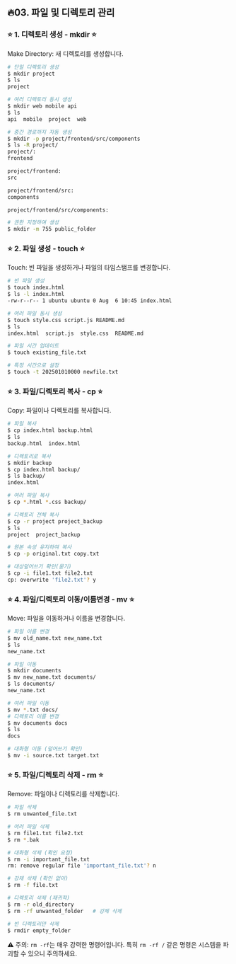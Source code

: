 ##  🔥03. 파일 및 디렉토리 관리 

### ⭐ 1. 디렉토리 생성 - mkdir ⭐

Make Directory: 새 디렉토리를 생성합니다.

```bash
# 단일 디렉토리 생성
$ mkdir project
$ ls
project

# 여러 디렉토리 동시 생성
$ mkdir web mobile api
$ ls
api  mobile  project  web

# 중간 경로까지 자동 생성
$ mkdir -p project/frontend/src/components
$ ls -R project/
project/:
frontend

project/frontend:
src

project/frontend/src:
components

project/frontend/src/components:

# 권한 지정하여 생성
$ mkdir -m 755 public_folder
```

### ⭐ 2. 파일 생성 - touch ⭐

Touch: 빈 파일을 생성하거나 파일의 타임스탬프를 변경합니다.

```bash
# 빈 파일 생성
$ touch index.html
$ ls -l index.html
-rw-r--r-- 1 ubuntu ubuntu 0 Aug  6 10:45 index.html

# 여러 파일 동시 생성
$ touch style.css script.js README.md
$ ls
index.html  script.js  style.css  README.md

# 파일 시간 업데이트
$ touch existing_file.txt

# 특정 시간으로 설정
$ touch -t 202501010000 newfile.txt
```

### ⭐ 3. 파일/디렉토리 복사 - cp ⭐

Copy: 파일이나 디렉토리를 복사합니다.

```bash
# 파일 복사
$ cp index.html backup.html
$ ls
backup.html  index.html

# 디렉토리로 복사
$ mkdir backup
$ cp index.html backup/
$ ls backup/
index.html

# 여러 파일 복사
$ cp *.html *.css backup/

# 디렉토리 전체 복사
$ cp -r project project_backup
$ ls
project  project_backup

# 원본 속성 유지하여 복사
$ cp -p original.txt copy.txt

# 대상덮어쓰기 확인(묻기)
$ cp -i file1.txt file2.txt
cp: overwrite 'file2.txt'? y
```

### ⭐ 4. 파일/디렉토리 이동/이름변경 - mv ⭐

Move: 파일을 이동하거나 이름을 변경합니다.

```bash
# 파일 이름 변경
$ mv old_name.txt new_name.txt
$ ls
new_name.txt

# 파일 이동
$ mkdir documents
$ mv new_name.txt documents/
$ ls documents/
new_name.txt

# 여러 파일 이동
$ mv *.txt docs/
# 디렉토리 이름 변경
$ mv documents docs
$ ls
docs

# 대화형 이동 (덮어쓰기 확인)
$ mv -i source.txt target.txt
```

### ⭐ 5. 파일/디렉토리 삭제 - rm ⭐

Remove: 파일이나 디렉토리를 삭제합니다.

```bash
# 파일 삭제
$ rm unwanted_file.txt

# 여러 파일 삭제
$ rm file1.txt file2.txt
$ rm *.bak

# 대화형 삭제 (확인 요청)
$ rm -i important_file.txt
rm: remove regular file 'important_file.txt'? n

# 강제 삭제 (확인 없이)
$ rm -f file.txt

# 디렉토리 삭제 (재귀적)
$ rm -r old_directory
$ rm -rf unwanted_folder   # 강제 삭제

# 빈 디렉토리만 삭제
$ rmdir empty_folder
```

⚠ 주의: `rm -rf`는 매우 강력한 명령어입니다. 특히 `rm -rf /` 같은 명령은 시스템을 파괴할 수 있으니 주의하세요.